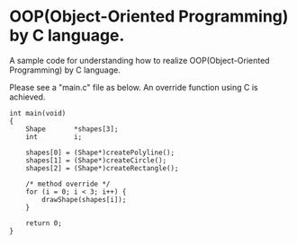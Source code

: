 # OOP(Object-Oriented Programming) by C language.
A sample code for understanding how to realize OOP(Object-Oriented Programming) by C language.

Please see a "main.c" file as below. An override function using C is achieved.

    int main(void)
    {
        Shape       *shapes[3];
        int         i;

        shapes[0] = (Shape*)createPolyline();
        shapes[1] = (Shape*)createCircle();
        shapes[2] = (Shape*)createRectangle();

        /* method override */
        for (i = 0; i < 3; i++) {
            drawShape(shapes[i]);
        }

        return 0;
    }
